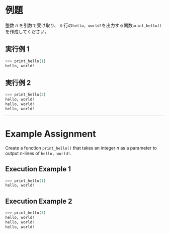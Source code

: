 # 例題

整数 $n$ を引数で受け取り、 $n$ 行の`hello, world!`を出力する関数`print_hello()`を作成してください。

## 実行例 1

```python
>>> print_hello(1)
hello, world!
```

## 実行例 2

```python
>>> print_hello(3)
hello, world!
hello, world!
hello, world!
```

---

# Example Assignment

Create a function `print_hello()` that takes an integer $n$ as a parameter to output n-lines of `hello, world!`.

## Execution Example 1

```python
>>> print_hello(1)
hello, world!
```

## Execution Example 2

```python
>>> print_hello(3)
hello, world!
hello, world!
hello, world!
```
